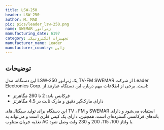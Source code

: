 ```yaml
---
title: LSW-250
header: LSW-250
author: M. MAD
pic: pics/leader_lsw-250.png
name: SWEMAR ژنراتور
manufacturing_date: 6197
category: تجهیزات الکترونیکی
manufacturer_name: Leader
manufacturer_country: ژاپن
---
```


<h2 class="fa-IR-explanation-header">توضیحات</h2>
<p>
این دستگاه، مدل
<span class="english-text">LSW-250</span>
یک ژنراتور
<span class="english-text">TV-FM SWEMAR</span>
از شرکت
<span class="english-text">Leader Electronics Corp.</span>
است. برخی از اطلاعات مهم درباره این دستگاه عبارتند از:
</p>
<ul>
<li>
فرکانس باند: 2 تا 260 مگاهرتز
</li>
<li>
دارای مارک‌گیر دقیق و مارک ثابت در 4.5 مگاهرتز
</li>
</ul>
<p>
این دستگاه برای تولید سیگنال‌های
<span class="english-text">TV</span>
،
<span class="english-text">FM</span>
و
<span class="english-text">SWEMAR</span>
استفاده می‌شود و دارای باندهای فرکانسی گسترده‌ای است. همچنین، دارای یک کیس
فلزی است و می‌تواند به تغذیه جریان متناوب
<span class="english-text">AC</span>
با ولتاژ 100، 115، 200 و 230 ولت وصل شود.
</p>
